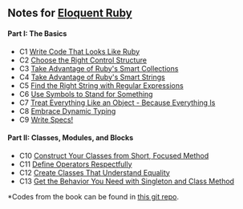 ## Notes for [Eloquent Ruby](https://www.amazon.com/Eloquent-Ruby-Addison-Wesley-Professional/dp/0321584104)

#### Part I: The Basics
  - C1 [Write Code That Looks Like Ruby](p1c1_write_code_that_looks_like_ruby.md)
  - C2 [Choose the Right Control Structure](p1c2_choose_the_right_control_structure.md)
  - C3 [Take Advantage of Ruby's Smart Collections](p1c3_take_advantage_of_rubys_smart_collections.md)
  - C4 [Take Advantage of Ruby's Smart Strings](p1c4_take_advantage_of_rubys_smart_strings.md)
  - C5 [Find the Right String with Regular Expressions](p1c5_find_the_right_string_with_regular_expressions.md)
  - C6 [Use Symbols to Stand for Something](p1c6_use_symbols_to_stand_for_something.md)
  - C7 [Treat Everything Like an Object - Because Everything Is](p1c7_treat_everything_like_an_object_because_everything_is.md)
  - C8 [Embrace Dynamic Typing](p1c8_embrace_dynamic_typing.md)
  - C9 [Write Specs!](p1c9_write_specs.md)

#### Part II: Classes, Modules, and Blocks
  - C10 [Construct Your Classes from Short, Focused Method](p2c10_construct_your_classes_from_short_focused_method.md)
  - C11 [Define Operators Respectfully](p2c11_define_operators_respectfully.md)
  - C12 [Create Classes That Understand Equality](p2c12_create_classes_that_understand_equality.md)
  - C13 [Get the Behavior You Need with Singleton and Class Method](p2c13_get_the_behavior_you_need_with_singleton_and_class_method.md)
  
*Codes from the book can be found in [this git repo](https://github.com/russolsen/eloquent_ruby_code).

